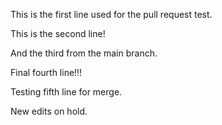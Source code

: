 This is the first line used for the pull request test.

This is the second line!

And the third from the main branch.

Final fourth line!!!

Testing fifth line for merge.

New edits on hold.